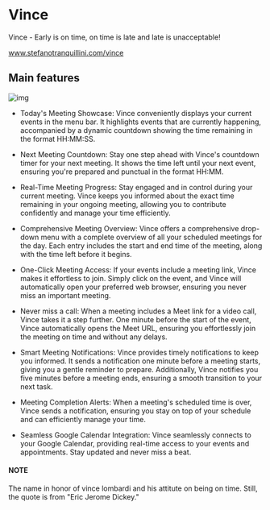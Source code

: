 # Vince
Vince - Early is on time, on time is late and late is unacceptable!

www.stefanotranquillini.com/vince

## Main features
![img](https://github.com/esseti/vince/assets/1928354/a78b9221-67de-4e5a-a13d-e0a874ec5237)

- Today's Meeting Showcase:
Vince conveniently displays your current events in the menu bar. It highlights events that are currently happening, accompanied by a dynamic countdown showing the time remaining in the format HH:MM:SS.

- Next Meeting Countdown:
Stay one step ahead with Vince's countdown timer for your next meeting. It shows the time left until your next event, ensuring you're prepared and punctual in the format HH:MM.

- Real-Time Meeting Progress:
Stay engaged and in control during your current meeting. Vince keeps you informed about the exact time remaining in your ongoing meeting, allowing you to contribute confidently and manage your time efficiently.

- Comprehensive Meeting Overview:
Vince offers a comprehensive drop-down menu with a complete overview of all your scheduled meetings for the day. Each entry includes the start and end time of the meeting, along with the time left before it begins.

- One-Click Meeting Access:
If your events include a meeting link, Vince makes it effortless to join. Simply click on the event, and Vince will automatically open your preferred web browser, ensuring you never miss an important meeting.

- Never miss a call:
When a meeting includes a Meet link for a video call, Vince takes it a step further. One minute before the start of the event, Vince automatically opens the Meet URL, ensuring you effortlessly join the meeting on time and without any delays.

- Smart Meeting Notifications:
Vince provides timely notifications to keep you informed. It sends a notification one minute before a meeting starts, giving you a gentle reminder to prepare. Additionally, Vince notifies you five minutes before a meeting ends, ensuring a smooth transition to your next task.

- Meeting Completion Alerts:
When a meeting's scheduled time is over, Vince sends a notification, ensuring you stay on top of your schedule and can efficiently manage your time.

- Seamless Google Calendar Integration:
Vince seamlessly connects to your Google Calendar, providing real-time access to your events and appointments. Stay updated and never miss a beat.

#### NOTE
The name in honor of vince lombardi and his attitute on being on time.
Still, the quote is from "Eric Jerome Dickey." 
